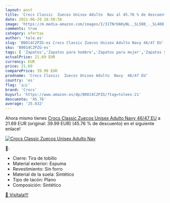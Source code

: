 ```yaml
---
layout: post
title: 'Crocs Classic  Zuecos Unisex Adulto  Nav al 45.76 % de descuento'
date: 2021-06-29 16:50:58
image: 'https://m.media-amazon.com/images/I/31TNrOAKyNL._SL500_._SL400_.jpg'
comments: true
category: ofertas
author: 'tole.es'
slug: 'B0014C2PZG-es Crocs Classic Zuecos Unisex Adulto Navy 46/47 EU'
sku: 'B0014C2PZG-es'
tags: [ 'Zapatos','Zapatos para hombre','Zapatos para mujer','Zapatos y complementos','Zuecos de mujer','Zuecos y mules de mujer','Zuecos y mules para hombre','crocs','zuecos', ]
actualPrice: 21.69 EUR
currency: EUR
price: 21.69
comparePrice: 39.99 EUR
prodname: 'Crocs Classic  Zuecos Unisex Adulto  Navy  46/47 EU'
country: 'es'
flag: '🇪🇸'
brand: 'Crocs'
buyurl: 'https://www.amazon.es/dp/B0014C2PZG/?tag=tolees-21'
descuento: '45.76'
average: '25.032'
---
```


Ahora mismo tienes [Crocs Classic  Zuecos Unisex Adulto  Navy  46/47 EU](https://www.amazon.es/dp/B0014C2PZG/?tag=tolees-21) a 21.69 EUR (original: 39.99 EUR) (45.76 %  de descuento) en el siguiente enlace!

[![Crocs Classic  Zuecos Unisex Adulto  Nav](https://m.media-amazon.com/images/I/31TNrOAKyNL._SL500_._SL400_.jpg)](https://www.amazon.es/dp/B0014C2PZG/?tag=tolees-21)

🔎:

- Cierre: Tira de tobillo
- Material exterior: Espuma
- Revestimiento: Sin forro
- Material de la suela: Sintético
- Tipo de tacón: Plano
- Composición: Sintético

[🛒 Visítala!!!](https://www.amazon.es/dp/B0014C2PZG/?tag=tolees-21)
